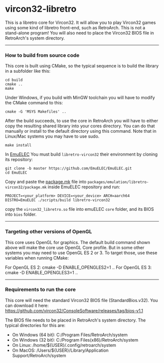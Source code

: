 # vircon32-libretro

This is a libretro core for Vircon32. It will allow you to play Vircon32 games using some kind of libretro front-end, such as RetroArch. This is not a stand-alone program! You will also need to place the Vircon32 BIOS file in RetroArch's system directory.

----------------------------------
### How to build from source code

This core is built using CMake, so the typical sequence is to build the library in a subfolder like this:

```
cd build
cmake ..
make
```

Under Windows, if you build with MinGW toolchain you will have to modify the CMake command to this:

```
cmake -G 'MSYS Makefiles' ..
```

After the build succeeds, to use the core in RetroArch you will have to either copy the resulting shared library into your cores directory. You can do that manually or install to the default directory using this command. Note that in Linux/Mac systems you may have to use sudo.

```
make install
```

In [EmuELEC](https://github.com/EmuELEC/EmuELEC) You must build `libretro-vircon32` their environment by cloning its repository:

```
git clone -b master https://github.com/EmuELEC/EmuELEC.git
cd EmuELEC
```

Copy and paste the [package.mk](emuelec_package.mk) file into `packages/emulation/libretro-vircon32/package.mk` inside EmuELEC repository and run:

```
PROJECT=<your_platform> DEVICE=<your_device> ARCH=aarch64 DISTRO=EmuELEC ./scripts/build libretro-vircon32
```

copy the `vircon32_libretro.so` file into emuELEC `core` folder, and its BIOS into `bios` folder.

--------------------------------------
### Targeting other versions of OpenGL

This core uses OpenGL for graphics. The default build command shown above will make the core use OpenGL Core profile. But in some other systems you may need to use OpenGL ES 2 or 3. To target those, use these variables when running CMake:

For OpenGL ES 2: cmake -D ENABLE_OPENGLES2=1 ..
For OpenGL ES 3: cmake -D ENABLE_OPENGLES3=1 ..

--------------------------------
### Requirements to run the core

This core will need the standard Vircon32 BIOS file (StandardBios.v32).
You can download it here: https://github.com/vircon32/ConsoleSoftware/releases/tag/bios-v1.1

The BIOS file needs to be placed in RetroArch's system directory.
The typical directories for this are:

- On Windows (64 bit):  C:/Program Files/RetroArch/system
- On Windows (32 bit):  C:/Program Files(x86)/RetroArch/system
- On Linux:  /home/${USER}/.config/retroarch/system
- On MacOS:  /Users/${USER}/Library/Application Support/RetroArch/system

